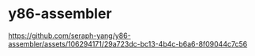 # y86-assembler



https://github.com/seraph-yang/y86-assembler/assets/106294171/29a723dc-bc13-4b4c-b6a6-8f09044c7c56

